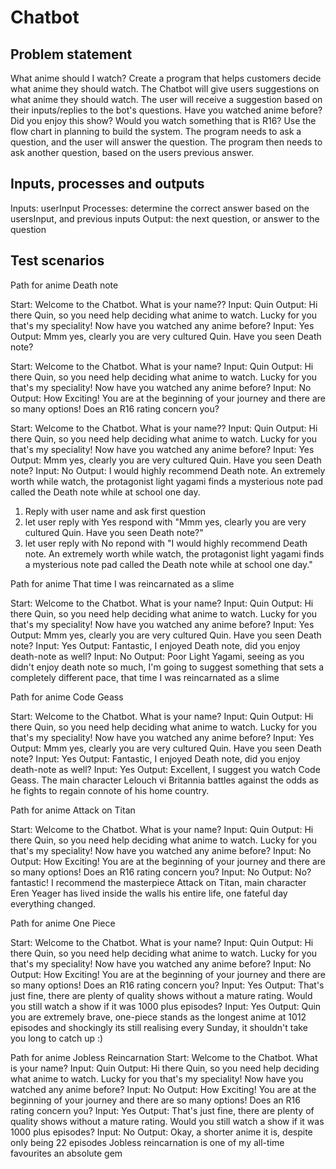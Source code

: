 # Chatbot

## Problem statement
What anime should I watch?
Create a program that helps customers decide what anime they should watch. The Chatbot will give users suggestions 
on what anime they should watch. The user will receive a suggestion based on their inputs/replies to the bot's questions.
Have you watched anime before? Did you enjoy this show? Would you watch something that is R16?
Use the flow chart in planning to build the system. The program needs to ask a question, and the user will answer the question.
The program then needs to ask another question, based on the users previous answer.

## Inputs, processes and outputs
Inputs: userInput
Processes: determine the correct answer based on the usersInput, and previous inputs
Output: the next question, or answer to the question

## Test scenarios
Path for anime Death note

Start: Welcome to the Chatbot. What is your name??
Input: Quin
Output: Hi there Quin, so you need help deciding what anime to watch. Lucky for you that's my speciality! Now have you watched any anime before?
Input: Yes
Output: Mmm yes, clearly you are very cultured Quin. Have you seen Death note?

Start: Welcome to the Chatbot. What is your name?
Input: Quin 
Output: Hi there Quin, so you need help deciding what anime to watch. Lucky for you that's my speciality! Now have you watched any anime before?
Input: No 
Output: How Exciting! You are at the beginning of your journey and there are so many options! Does an R16 rating concern you?

Start: Welcome to the Chatbot. What is your name??
Input: Quin
Output: Hi there Quin, so you need help deciding what anime to watch. Lucky for you that's my speciality! Now have you watched any anime before?
Input: Yes
Output: Mmm yes, clearly you are very cultured Quin. Have you seen Death note?
Input: No 
Output: I would highly recommend Death note. An extremely worth while watch, the protagonist light yagami finds a mysterious note pad called the Death note while at school one day.

1. Reply with user name and ask first question
2. let user reply with Yes respond with "Mmm yes, clearly you are very cultured Quin. Have you seen Death note?"
3. let user reply with No repond with "I would highly recommend Death note. An extremely worth while watch, the protagonist light yagami finds a mysterious note pad called the Death note while at school one day."

Path for anime That time I was reincarnated as a slime

Start: Welcome to the Chatbot. What is your name?
Input: Quin 
Output: Hi there Quin, so you need help deciding what anime to watch. Lucky for you that's my speciality! Now have you watched any anime before?
Input: Yes
Output: Mmm yes, clearly you are very cultured Quin. Have you seen Death note?
Input: Yes
Output: Fantastic, I enjoyed Death note, did you enjoy death-note as well?
Input: No 
Output: Poor Light Yagami, seeing as you didn't enjoy death note so much, I'm going to suggest something that sets a completely different pace, that time I was reincarnated as a slime

Path for anime Code Geass

Start: Welcome to the Chatbot. What is your name?
Input: Quin 
Output: Hi there Quin, so you need help deciding what anime to watch. Lucky for you that's my speciality! Now have you watched any anime before?
Input: Yes
Output: Mmm yes, clearly you are very cultured Quin. Have you seen Death note?
Input: Yes
Output: Fantastic, I enjoyed Death note, did you enjoy death-note as well?
Input: Yes 
Output: Excellent, I suggest you watch Code Geass. The main character Lelouch vi Britannia battles against the odds as he fights to regain connote of his home country.

Path for anime Attack on Titan 

Start: Welcome to the Chatbot. What is your name?
Input: Quin 
Output: Hi there Quin, so you need help deciding what anime to watch. Lucky for you that's my speciality! Now have you watched any anime before?
Input: No 
Output: How Exciting! You are at the beginning of your journey and there are so many options! Does an R16 rating concern you?
Input: No 
Output: No? fantastic! I recommend the masterpiece Attack on Titan, main character Eren Yeager has lived inside the walls his entire life, one fateful day everything changed.

Path for anime One Piece 

Start: Welcome to the Chatbot. What is your name?
Input: Quin 
Output: Hi there Quin, so you need help deciding what anime to watch. Lucky for you that's my speciality! Now have you watched any anime before?
Input: No 
Output: How Exciting! You are at the beginning of your journey and there are so many options! Does an R16 rating concern you?
Input: Yes 
Output: That's just fine, there are plenty of quality shows without a mature rating. Would you still watch a show if it was 1000 plus episodes?
Input: Yes
Output: Quin you are extremely brave, one-piece stands as the longest anime at 1012 episodes and shockingly its still realising every Sunday, it shouldn't take you long to catch up :)


Path for anime Jobless Reincarnation 
Start: Welcome to the Chatbot. What is your name?
Input: Quin 
Output: Hi there Quin, so you need help deciding what anime to watch. Lucky for you that's my speciality! Now have you watched any anime before?
Input: No 
Output: How Exciting! You are at the beginning of your journey and there are so many options! Does an R16 rating concern you?
Input: Yes 
Output: That's just fine, there are plenty of quality shows without a mature rating. Would you still watch a show if it was 1000 plus episodes?
Input: No
Output: Okay, a shorter anime it is, despite only being 22 episodes Jobless reincarnation is one of my all-time favourites an absolute gem
